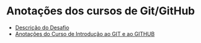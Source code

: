 # Anotações dos cursos de Git/GitHub

- [Descrição do Desafio](https://github.com/EstevesFH/dio-desafio-github/blob/master/desafios/descricao.md)
- [Anotações do Curso de Introdução ao GIT e ao GITHUB](https://github.com/EstevesFH/dio-desafio-github/blob/master/desafios/curso-Introdu%C3%A7%C3%A3oAoGit.md)



